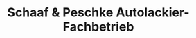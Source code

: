 ---
title: "Schaaf & Peschke Autolackier-Fachbetrieb"
url: /goettingen/schaaf-und-peschke-autolackier-fachbetrieb/
shop: Autoteile
---